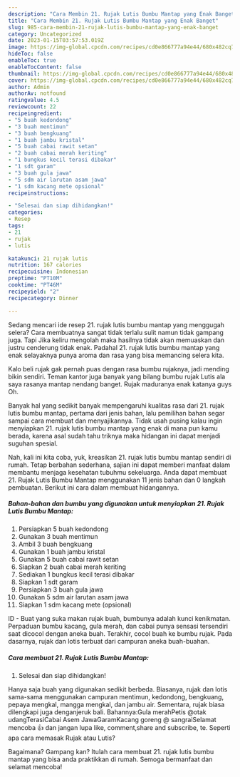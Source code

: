 ```yaml
---
description: "Cara Membin 21. Rujak Lutis Bumbu Mantap yang Enak Banget"
title: "Cara Membin 21. Rujak Lutis Bumbu Mantap yang Enak Banget"
slug: 985-cara-membin-21-rujak-lutis-bumbu-mantap-yang-enak-banget
category: Uncategorized
date: 2023-01-15T03:57:53.019Z
image: https://img-global.cpcdn.com/recipes/cd0e866777a94e44/680x482cq70/21-rujak-lutis-bumbu-mantap-foto-resep-utama.jpg
hideToc: false
enableToc: true
enableTocContent: false
thumbnail: https://img-global.cpcdn.com/recipes/cd0e866777a94e44/680x482cq70/21-rujak-lutis-bumbu-mantap-foto-resep-utama.jpg
cover: https://img-global.cpcdn.com/recipes/cd0e866777a94e44/680x482cq70/21-rujak-lutis-bumbu-mantap-foto-resep-utama.jpg
author: Admin
authorAv: notfound
ratingvalue: 4.5
reviewcount: 22
recipeingredient:
- "5 buah kedondong"
- "3 buah mentimun"
- "3 buah bengkuang"
- "1 buah jambu kristal"
- "5 buah cabai rawit setan"
- "2 buah cabai merah keriting"
- "1 bungkus kecil terasi dibakar"
- "1 sdt garam"
- "3 buah gula jawa"
- "5 sdm air larutan asam jawa"
- "1 sdm kacang mete opsional"
recipeinstructions:

- "Selesai dan siap dihidangkan!"
categories:
- Resep
tags:
- 21
- rujak
- lutis

katakunci: 21 rujak lutis 
nutrition: 167 calories
recipecuisine: Indonesian
preptime: "PT10M"
cooktime: "PT46M"
recipeyield: "2"
recipecategory: Dinner

---
```



Sedang mencari ide resep 21. rujak lutis bumbu mantap yang menggugah selera? Cara membuatnya sangat tidak terlalu sulit namun tidak gampang juga. Tapi Jika keliru mengolah maka hasilnya tidak akan memuaskan dan justru cenderung tidak enak. Padahal 21. rujak lutis bumbu mantap yang enak selayaknya punya aroma dan rasa yang bisa memancing selera kita.


Kalo beli rujak gak pernah puas dengan rasa bumbu rujaknya, jadi mending bikin sendiri. Teman kantor juga banyak yang bilang bumbu rujak Lutis ala saya rasanya mantap nendang banget. Rujak maduranya enak katanya guys Oh.

Banyak hal yang sedikit banyak mempengaruhi kualitas rasa dari 21. rujak lutis bumbu mantap, pertama dari jenis bahan, lalu pemilihan bahan segar sampai cara membuat dan menyajikannya. Tidak usah pusing kalau ingin menyiapkan 21. rujak lutis bumbu mantap yang enak di mana pun kamu berada, karena asal sudah tahu triknya maka hidangan ini dapat menjadi suguhan spesial.


Nah, kali ini kita coba, yuk, kreasikan 21. rujak lutis bumbu mantap sendiri di rumah. Tetap berbahan sederhana, sajian ini dapat memberi manfaat dalam membantu menjaga kesehatan tubuhmu sekeluarga. Anda dapat membuat 21. Rujak Lutis Bumbu Mantap menggunakan 11 jenis bahan dan 0 langkah pembuatan. Berikut ini cara dalam membuat hidangannya.

<!--inarticleads1-->

##### Bahan-bahan dan bumbu yang digunakan untuk menyiapkan 21. Rujak Lutis Bumbu Mantap:

1. Persiapkan 5 buah kedondong
1. Gunakan 3 buah mentimun
1. Ambil 3 buah bengkuang
1. Gunakan 1 buah jambu kristal
1. Gunakan 5 buah cabai rawit setan
1. Siapkan 2 buah cabai merah keriting
1. Sediakan 1 bungkus kecil terasi dibakar
1. Siapkan 1 sdt garam
1. Persiapkan 3 buah gula jawa
1. Gunakan 5 sdm air larutan asam jawa
1. Siapkan 1 sdm kacang mete (opsional)


ID - Buat yang suka makan rujak buah, bumbunya adalah kunci kenikmatan. Perpaduan bumbu kacang, gula merah, dan cabai punya sensasi tersendiri saat dicocol dengan aneka buah. Terakhir, cocol buah ke bumbu rujak. Pada dasarnya, rujak dan lotis terbuat dari campuran aneka buah-buahan. 

<!--inarticleads2-->

##### Cara membuat 21. Rujak Lutis Bumbu Mantap:


1. Selesai dan siap dihidangkan!

Hanya saja buah yang digunakan sedikit berbeda. Biasanya, rujak dan lotis sama-sama menggunakan campuran mentimun, kedondong, bengkuang, pepaya mengkal, mangga mengkal, dan jambu air. Sementara, rujak biasa dilengkapi juga denganjeruk bali. Bahannya:Gula merahPetis @otak udangTerasiCabai Asem JawaGaramKacang goreng @ sangraiSelamat mencoba 👍 dan jangan lupa like, comment,share and subscribe, te. Seperti apa cara memasak Rujak atau Lutis? 

Bagaimana? Gampang kan? Itulah cara membuat 21. rujak lutis bumbu mantap yang bisa anda praktikkan di rumah. Semoga bermanfaat dan selamat mencoba!
